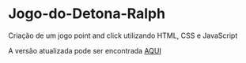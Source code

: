 # Jogo-do-Detona-Ralph
Criação de um jogo point and click utilizando HTML, CSS e JavaScript

A versão atualizada pode ser encontrada [AQUI](https://github.com/Igor-Wolf/Jogo-do-Detona-Ralph/tree/Desenvolvimento?tab=readme-ov-file)
